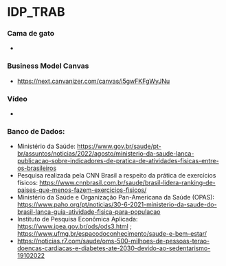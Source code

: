 # IDP_TRAB

### Cama de gato
-

### Business Model Canvas
- https://next.canvanizer.com/canvas/i5gwFKFgWyJNu

### Vídeo
- 

### Banco de Dados:
- Ministério da Saúde: https://www.gov.br/saude/pt-br/assuntos/noticias/2022/agosto/ministerio-da-saude-lanca-publicacao-sobre-indicadores-de-pratica-de-atividades-fisicas-entre-os-brasileiros
- Pesquisa realizada pela CNN Brasil a respeito da prática de exercícios físicos: https://www.cnnbrasil.com.br/saude/brasil-lidera-ranking-de-paises-que-menos-fazem-exercicios-fisicos/
- Ministério da Saúde e Organização Pan-Americana da Saúde (OPAS): https://www.paho.org/pt/noticias/30-6-2021-ministerio-da-saude-do-brasil-lanca-guia-atividade-fisica-para-populacao
- Instituto de Pesquisa Econômica Aplicada: https://www.ipea.gov.br/ods/ods3.html ; https://www.ufmg.br/espacodoconhecimento/saude-e-bem-estar/
- https://noticias.r7.com/saude/oms-500-milhoes-de-pessoas-terao-doencas-cardiacas-e-diabetes-ate-2030-devido-ao-sedentarismo-19102022
